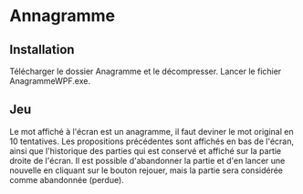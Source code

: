 # Annagramme

## Installation

Télécharger le dossier Anagramme et le décompresser. Lancer le fichier AnagrammeWPF.exe.

## Jeu 

Le mot affiché à l'écran est un anagramme, il faut deviner le mot original en 10 tentatives. Les propositions précédentes sont affichés en bas de l'écran, ainsi que l'historique des parties qui est conservé et affiché sur la partie droite de l'écran.
Il est possible d'abandonner la partie et d'en lancer une nouvelle en cliquant sur le bouton rejouer, mais la partie sera considérée comme abandonnée (perdue).

